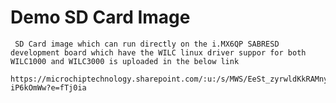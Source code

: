 # Demo SD Card Image 
     SD Card image which can run directly on the i.MX6QP SABRESD development board which have the WILC linux driver suppor for both WILC1000 and WILC3000 is uploaded in the below link
     https://microchiptechnology.sharepoint.com/:u:/s/MWS/EeSt_zyrwldKkRAMnyAVuPMBFu9QjCikiRj94-iP6kOmWw?e=fTj0ia 
